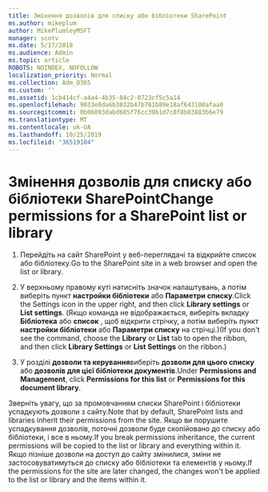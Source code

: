 ```yaml
---
title: Змінення дозволів для списку або бібліотеки SharePoint
ms.author: mikeplum
author: MikePlumleyMSFT
manager: scotv
ms.date: 5/17/2018
ms.audience: Admin
ms.topic: article
ROBOTS: NOINDEX, NOFOLLOW
localization_priority: Normal
ms.collection: Adm_O365
ms.custom: ''
ms.assetid: 1cb414cf-a4a4-4b35-84c2-0723cf5c5a14
ms.openlocfilehash: 9033e8da6b3032b47b761b89e18af643100afaa0
ms.sourcegitcommit: 0b06093dabd685f76cc39b1d7c0f8b03883b6e79
ms.translationtype: MT
ms.contentlocale: uk-UA
ms.lasthandoff: 10/25/2019
ms.locfileid: "36519104"
---
```

# <a name="change-permissions-for-a-sharepoint-list-or-library"></a><span data-ttu-id="817ad-102">Змінення дозволів для списку або бібліотеки SharePoint</span><span class="sxs-lookup"><span data-stu-id="817ad-102">Change permissions for a SharePoint list or library</span></span>

1. <span data-ttu-id="817ad-103">Перейдіть на сайт SharePoint у веб-переглядачі та відкрийте список або бібліотеку.</span><span class="sxs-lookup"><span data-stu-id="817ad-103">Go to the SharePoint site in a web browser and open the list or library.</span></span>
    
2. <span data-ttu-id="817ad-104">У верхньому правому куті натисніть значок налаштувань, а потім виберіть пункт **настройки бібліотеки** або **Параметри списку**.</span><span class="sxs-lookup"><span data-stu-id="817ad-104">Click the Settings icon in the upper right, and then click **Library settings** or **List settings**.</span></span> <span data-ttu-id="817ad-105">(Якщо команда не відображається, виберіть вкладку **Бібліотека** або **список** , щоб відкрити стрічку, а потім виберіть пункт **настройки бібліотеки** або **Параметри списку** на стрічці.)</span><span class="sxs-lookup"><span data-stu-id="817ad-105">(If you don't see the command, choose the **Library** or **List** tab to open the ribbon, and then click **Library Settings** or **List Settings** on the ribbon.)</span></span> 
    
3. <span data-ttu-id="817ad-106">У розділі **дозволи та керування**виберіть **дозволи для цього списку** або **дозволів для цієї бібліотеки документів**.</span><span class="sxs-lookup"><span data-stu-id="817ad-106">Under **Permissions and Management**, click **Permissions for this list** or **Permissions for this document library**.</span></span>
    
<span data-ttu-id="817ad-107">Зверніть увагу, що за промовчанням списки SharePoint і бібліотеки успадкують дозволи з сайту.</span><span class="sxs-lookup"><span data-stu-id="817ad-107">Note that by default, SharePoint lists and libraries inherit their permissions from the site.</span></span> <span data-ttu-id="817ad-108">Якщо ви порушите успадкування дозволів, поточні дозволи буде скопійовано до списку або бібліотеки, і все в ньому.</span><span class="sxs-lookup"><span data-stu-id="817ad-108">If you break permissions inheritance, the current permissions will be copied to the list or library and everything within it.</span></span> <span data-ttu-id="817ad-109">Якщо пізніше дозволи на доступ до сайту змінилися, зміни не застосовуватимуться до списку або бібліотеки та елементів у ньому.</span><span class="sxs-lookup"><span data-stu-id="817ad-109">If the permissions for the site are later changed, the changes won't be applied to the list or library and the items within it.</span></span>
  

